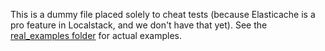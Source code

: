 This is a dummy file placed solely to cheat tests (because Elasticache is a pro feature in Localstack, and we don't have that yet). See the [real_examples folder](../../real_examples/) for actual examples.

